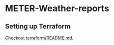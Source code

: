 # METER-Weather-reports


## Setting up Terraform
Checkout [terraform/README.md](terraform/README.md).
